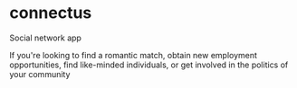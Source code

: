 # connectus
Social network app

If you're looking to find a romantic match, obtain new employment opportunities, find like-minded individuals, or get involved in the politics of your community
